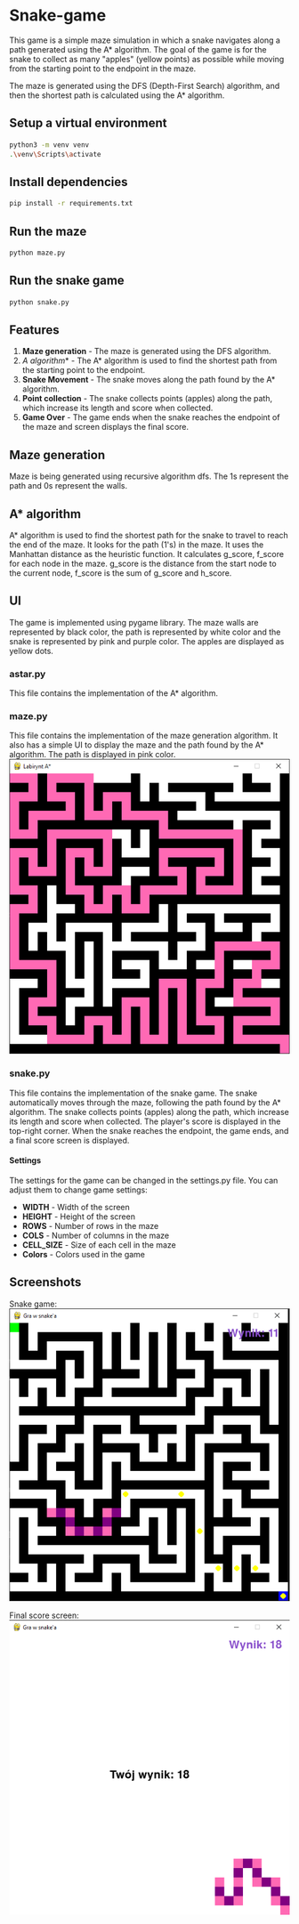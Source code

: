 # Snake-game
This game is a simple maze simulation in which a snake navigates along a path generated using the A* algorithm. The goal of the game is for the snake to collect as many "apples" (yellow points) as possible while moving from the starting point to the endpoint in the maze.

The maze is generated using the DFS (Depth-First Search) algorithm, and then the shortest path is calculated using the A* algorithm.

## Setup a virtual environment
```bash
python3 -m venv venv
.\venv\Scripts\activate
```

## Install dependencies
```bash
pip install -r requirements.txt
```

## Run the maze
```bash
python maze.py
```

## Run the snake game
```bash
python snake.py
```

## Features
1. **Maze generation** - The maze is generated using the DFS algorithm.
2. **A* algorithm** - The A* algorithm is used to find the shortest path from the starting point to the endpoint.
3. **Snake Movement** - The snake moves along the path found by the A* algorithm.
4. **Point collection** - The snake collects points (apples) along the path, which increase its length and score when collected. 
5. **Game Over** - The game ends when the snake reaches the endpoint of the maze and screen displays the final score.

## Maze generation 
Maze is being generated using recursive algorithm dfs. 
The 1s represent the path and 0s represent the walls. 

## A* algorithm
A* algorithm is used to find the shortest path for the snake to travel 
to reach the end of the maze. It looks for the path (1's) in the maze. 
It uses the Manhattan distance as the heuristic function. It calculates 
g_score, f_score for each node in the maze. g_score is the 
distance from the start node to the current node, f_score is the sum of
g_score and h_score. 

## UI 
The game is implemented using pygame library. The maze walls are 
represented by black color, the path is represented by white color and
the snake is represented by pink and purple color. The apples are displayed 
as yellow dots. 

### astar.py 
This file contains the implementation of the A* algorithm. 

### maze.py 
This file contains the implementation of the maze generation algorithm. 
It also has a simple UI to display the maze and the path found by the A* algorithm.
The path is displayed in pink color.
![maze](/img/maze.png)

### snake.py
This file contains the implementation of the snake game. 
The snake automatically moves through the maze, following the path found by the A* algorithm.
The snake collects points (apples) along the path, which increase its length and score when collected.
The player's score is displayed in the top-right corner. When the snake reaches the endpoint, the game ends, 
and a final score screen is displayed. 

#### Settings 
The settings for the game can be changed in the settings.py file.
You can adjust them to change game settings: 
- **WIDTH** - Width of the screen
- **HEIGHT** - Height of the screen
- **ROWS** - Number of rows in the maze
- **COLS** - Number of columns in the maze
- **CELL_SIZE** - Size of each cell in the maze
- **Colors** - Colors used in the game

## Screenshots
Snake game: 
![snake](/img/snake.png)


Final score screen:
![score](/img/score.png)

